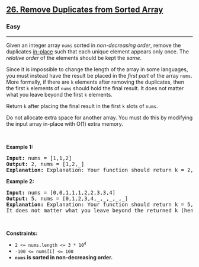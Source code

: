 <h2><a href="https://leetcode.com/problems/remove-duplicates-from-sorted-array/">26. Remove Duplicates from Sorted Array</a></h2><h3>Easy</h3><hr><div><p>Given an integer array <code>nums</code> sorted in <em>non-decreasing order</em>, remove the duplicates <a href="https://en.wikipedia.org/wiki/In-place_algorithm/">in-place</a> such that each unique element appears only once. The <em>relative order</em> of the elements should be kept the <em>same</em>.</p>

<p>Since it is impossible to change the length of the array in some languages, you must instead have the result be placed in the <em>first part</em> of the array <code>nums</code>. More formally, if there are <code>k</code> elements after removing the duplicates, then the first <code>k</code> elements of <code>nums</code> should hold the final result. It does not matter what you leave beyond the first <code>k</code> elements.</p>

  <p>Return <code>k</code> after placing the final result in the first <code>k</code> slots of <code>nums</code>.</p>
 
<p>Do not allocate extra space for another array. You must do this by modifying the input array in-place with O(1) extra memory.</p>
  
<p>&nbsp;</p>
<p><strong>Example 1:</strong></p>

<pre><strong>Input:</strong> nums = [1,1,2]
<strong>Output:</strong> 2, nums = [1,2,_]
<strong>Explanation:</strong> Explanation: Your function should return k = 2, with the first two elements of nums being 1 and 2 respectively. It does not matter what you leave beyond the returned k (hence they are underscores).
</pre>

<p><strong>Example 2:</strong></p>

<pre><strong>Input:</strong> nums = [0,0,1,1,1,2,2,3,3,4]
<strong>Output:</strong> 5, nums = [0,1,2,3,4,_,_,_,_,_]
<strong>Explanation:</strong> Explanation: Your function should return k = 5, with the first five elements of nums being 0, 1, 2, 3, and 4 respectively.
It does not matter what you leave beyond the returned k (hence they are underscores).
</pre>

<p>&nbsp;</p>
<p><strong>Constraints:</strong></p>

<ul>
	<li><code>2 &lt;= nums.length &lt;= 3 * 10<sup>4</sup></code></li>
	<li><code>-100 &lt;= nums[i] &lt;= 100</code></li>
  <li><strong><code>nums</code> is sorted in non-decreasing order.</strong></li>
</ul>

<p>&nbsp;</p>
